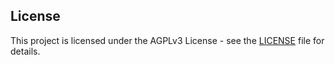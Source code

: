 ## License

This project is licensed under the AGPLv3 License - see the [LICENSE](LICENSE) file for details.
